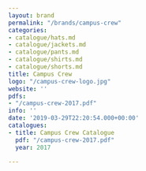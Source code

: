 ```yaml
---
layout: brand
permalink: "/brands/campus-crew"
categories:
- catalogue/hats.md
- catalogue/jackets.md
- catalogue/pants.md
- catalogue/shirts.md
- catalogue/shorts.md
title: Campus Crew
logo: "/campus-crew-logo.jpg"
website: ''
pdfs:
- "/campus-crew-2017.pdf"
info: ''
date: '2019-03-29T22:20:54.000+00:00'
catalogues:
- title: Campus Crew Catalogue
  pdf: "/campus-crew-2017.pdf"
  year: 2017

---
```

